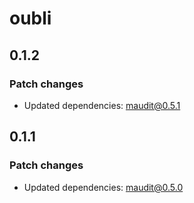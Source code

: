 # oubli

## 0.1.2

### Patch changes

- Updated dependencies: maudit@0.5.1


## 0.1.1

### Patch changes

- Updated dependencies: maudit@0.5.0

